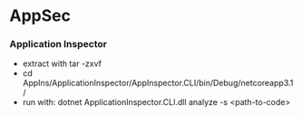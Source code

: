 # AppSec

### Application Inspector
 * extract with tar -zxvf 
 * cd AppIns/ApplicationInspector/AppInspector.CLI/bin/Debug/netcoreapp3.1/
 * run with:
  dotnet ApplicationInspector.CLI.dll analyze -s \<path-to-code\>
